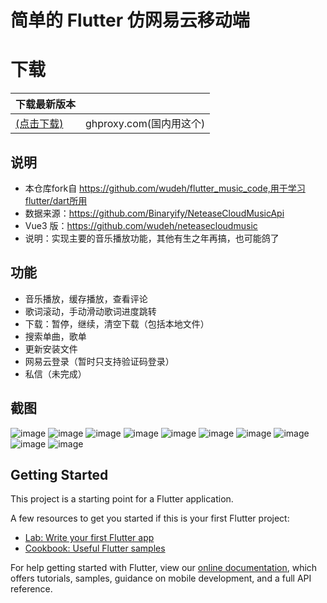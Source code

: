 # 简单的 Flutter 仿网易云移动端


# 下载

| 下载最新版本 |  |
| --- | --- |
| [(点击下载)](https://ghproxy.com/https://github.com/wudeh/flutter_music_code/blob/main/screenshot/app-armeabi-v7a-release.apk) | ghproxy.com(国内用这个) |


## 说明
- 本仓库fork自 https://github.com/wudeh/flutter_music_code,用于学习flutter/dart所用
- 数据来源：https://github.com/Binaryify/NeteaseCloudMusicApi
- Vue3 版：https://github.com/wudeh/neteasecloudmusic
- 说明：实现主要的音乐播放功能，其他有生之年再搞，也可能鸽了

## 功能
- 音乐播放，缓存播放，查看评论
- 歌词滚动，手动滑动歌词进度跳转
- 下载：暂停，继续，清空下载（包括本地文件）
- 搜索单曲，歌单
- 更新安装文件
- 网易云登录（暂时只支持验证码登录）
- 私信（未完成）


## 截图

 ![image](./screenshot/home.png) ![image](./screenshot/comment.png) ![image](./screenshot/comment2.png) ![image](./screenshot/liric.png)
![image](./screenshot/list.png) ![image](./screenshot/list2.png) ![image](./screenshot/search.png) ![image](./screenshot/avatar.png) ![image](./screenshot/downloading.png)
 ![image](./screenshot/login.png)

## Getting Started

This project is a starting point for a Flutter application.

A few resources to get you started if this is your first Flutter project:

- [Lab: Write your first Flutter app](https://flutter.dev/docs/get-started/codelab)
- [Cookbook: Useful Flutter samples](https://flutter.dev/docs/cookbook)

For help getting started with Flutter, view our
[online documentation](https://flutter.dev/docs), which offers tutorials,
samples, guidance on mobile development, and a full API reference.
